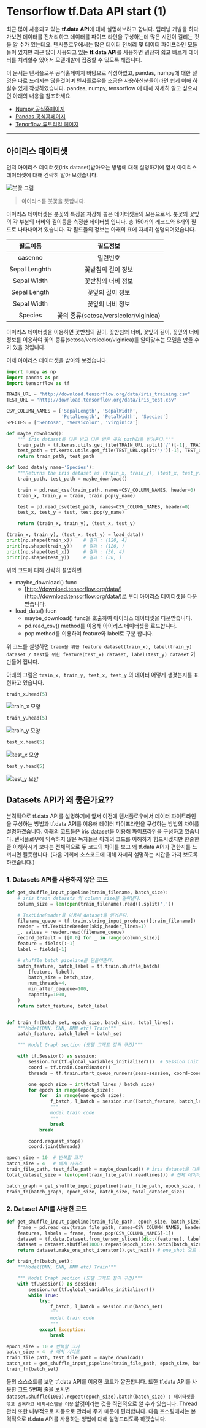 # Tensorflow tf.Data API start (1)

최근 많이 사용되고 있는 **tf.data API**에 대해 설명해보려고 합니다. 딥러닝 개발을 하다가보면 데이터를 전처리하고 데이터를 파이프 라인을 구성하는데 많은 시간이 걸리는 것을 알 수가 있는데요. 텐서플로우에서는 많은 데이터 전처리 및 데이터 파이프라인 모듈들이 있지만 최근 많이 사용되고 있는 **tf.data API**를 사용하면 굉장히 쉽고 빠르게 데이터를 처리할수 있어서 모델개발에 집중할 수 있도록 해줍니다.

이 문서는 텐서플로우 공식홈페이지 바탕으로 작성하였고, pandas, numpy에 대한 설명은 따로 드리지는 않을것이며 텐서플로우를 조금은 사용하신분들이라면 쉽게 이해 하실수 있게 작성하였습니다. pandas, numpy, tensorflow 에 대해 자세히 알고 싶으시면 아래의 내용을 참조하세요

- [Numpy 공식홈페이지](http://www.numpy.org/)
- [Pandas 공식홈페이지](https://pandas.pydata.org/)
- [Tenorflow 튜토리얼 페이지](https://www.tensorflow.org/get_started/)

---

## 아이리스 데이터셋

먼저 아이리스 데이터셋(iris dataset)받아오는 방법에 대해 설명하기에 앞서 아이리스 데이터셋에 대해 간략히 알아 보겠습니다.

![붓꽃 그림](./image/붓꽃.png)
> 아이리스틑 붓꽃을 뜻합니다.

아이리스 데이터셋은 붓꽃의 특징을 저장해 놓은 데이터셋들의 모음으로서. 붓꽃의 꽃잎의 각 부분의 너비와 길이등을 측정한 데이터셋 입니다. 총 150개의 레코드와 6개의 필드로 나타내어져 있습니다. 각 필드들의 정보는 아래의 표에 자세히 설명되어있습니다.

| 필드이름 | 필드정보 |
|:-------:|:-------:|
|casenno| 일련번호 |
|Sepal Lenghth| 꽃받침의 길이 정보 |
|Sepal Width| 꽃받침의 너비 정보 |
|Sepal Length| 꽃잎의 길이 정보 |
|Sepal Width| 꽃잎의 너비 정보 |
|Species|꽃의 종류(setosa/versicolor/viginica)|

아이리스 데이터셋을 이용하면 꽃받침의 길이, 꽃받침의 너비, 꽃잎의 길이, 꽃잎의 너비 정보를 이용하여 꽃의 종류(setosa/versicolor/viginica)를 알아맞추는 모델을 만들 수가 있을 것입니다.

이제 아이리스 데이터셋을 받아와 보겠습니다.

```python
import numpy as np
import pandas as pd
import tensorflow as tf

TRAIN_URL = "http://download.tensorflow.org/data/iris_training.csv"
TEST_URL = "http://download.tensorflow.org/data/iris_test.csv"

CSV_COLUMN_NAMES = ['SepalLength', 'SepalWidth',
                    'PetalLength', 'PetalWidth', 'Species']
SPECIES = ['Sentosa', 'Versicolor', 'Virginica']

def maybe_download():
    """ iris dataset을 다운 받고 다운 받은 곳의 path값을 받아온다."""
    train_path = tf.keras.utils.get_file(TRAIN_URL.split('/')[-1], TRAIN_URL)
    test_path = tf.keras.utils.get_file(TEST_URL.split('/')[-1], TEST_URL)
    return train_path, test_path

def load_data(y_name='Species'):
    """Returns the iris dataset as (train_x, train_y), (test_x, test_y)."""
    train_path, test_path = maybe_download()

    train = pd.read_csv(train_path, names=CSV_COLUMN_NAMES, header=0)
    train_x, train_y = train, train.pop(y_name)

    test = pd.read_csv(test_path, names=CSV_COLUMN_NAMES, header=0)
    test_x, test_y = test, test.pop(y_name)

    return (train_x, train_y), (test_x, test_y)

(train_x, train_y), (test_x, test_y) = load_data()
print(np.shape(train_x))    # 결과 : (120, 4)
print(np.shape(train_y))    # 결과 : (120, )
print(np.shape(test_x))     # 결과 : (30, 4)
print(np.shape(test_y))     # 결과 : (30, )
```

위의 코드에 대해 간략히 설명하면

- maybe_download() func
  - [http://download.tensorflow.org/data/](http://download.tensorflow.org/data/)로 부터 아이리스 데이터셋을 다운받습니다.
- load_data() fucn
  - maybe_download() func을 호출하여 아이리스 데이터셋을 다운받습니다.
  - pd.read_csv() method를 이용해 아이리스 데이터셋을 로드합니다.
  - pop method를 이용하여 feature와 label로 구분 합니다.

위 코드를 실행하면 `train을 위한 feature dataset(train_x), label(train_y) dataset / test를 위한 feature(test_x) dataset, label(test_y) dataset` 가 만들어 집니다.

아래의 그림은 `train_x, train_y, test_x, test_y` 의 데이터 어떻게 생겼는지를 표현하고 있습니다.

```python
train_x.head(5)
```

![train_x 모양](./image/iris_dataset1.PNG)

```python
train_y.head(5)
```

![train_y 모양](./image/iris_dataset2.PNG)

```python
test_x.head(5)
```

![test_x 모양](./image/iris_dataset3.PNG)

```python
test_y.head(5)
```

![test_y 모양](./image/iris_dataset4.PNG)

## Datasets API가 왜 좋은가요??

본격적으로 tf.data API를 설명하기에 앞서 이전에 텐서플로우에서 데이터 파이트라인을 구성하는 방법과 tf.data API를 이용해 데이터 파이프라인을 구성하는 방법의 차이를 설명하곘습니다. 아래의 코드들은 iris dataset을 이용해 파이프라인을 구성하고 있습니다. 텐서플로우에 익숙하지 않은 독자들은 아래의 코드를 이해하기 힘드시겠지만 한줄한줄 이해하시기 보다는 전체적으로 두 코드의 차이를 보고 왜 tf.data API가 편한지를 느끼시면 될듯합니다. (다음 기회에 소스코드에 대해 자세히 설명하는 시간을 가져 보도록 하겠습니다.)

### 1. Datasets API를 사용하지 않은 코드

```python
def get_shuffle_input_pipeline(train_filename, batch_size):
    # iris train datasets 의 column size을 알아낸다.
    column_size = len(open(train_filename).read().split(','))

    # TextLineReader를 이용해 dataset을 읽어온다.
    filename_queue = tf.train.string_input_producer([train_filename])
    reader = tf.TextLineReader(skip_header_lines=1)
    _, values = reader.read(filename_queue)
    record_default = [[0.0] for _ in range(column_size)]
    feature = fields[:-1]
    label = fields[-1]

    # shuffle batch pipeline을 만들어준다.
    batch_feature, batch_label = tf.train.shuffle_batch(
        [feature, label],
        batch_size = batch_size,
        num_threads=4,
        min_after_dequeue=100,
        capacity=1000,
    )
    return batch_feature, batch_label


def train_fn(batch_set, epoch_size, batch_size, total_lines):
    """Model(DNN, CNN, RNN etc) Train"""
    batch_feature, batch_label = batch_set

    """ Model Graph section (모델 그래프 정의 구간)"""

    with tf.Session() as session:
        session.run(tf.global_variables_initializer())  # Session init
        coord = tf.train.Coordinator()
        threads = tf.train.start_queue_runners(sess=session, coord=coord)

        one_epoch_size = int(total_lines / batch_size)
        for epoch in range(epoch_size):
            for _ in range(one_epoch_size):
                f_batch, l_batch = session.run([batch_feature, batch_label])
                """
                model train code
                """
                break
            break

        coord.request_stop()
        coord.join(threads)

epoch_size = 10  # 반복할 크기
batch_size = 4   # 배치 사이즈
train_file_path, test_file_path = maybe_download() # iris dataset을 다운 받고 다운 받은 곳의 path값을 받아온다.
total_dataset_size = len(open(train_file_path).readlines()) # 전체 데이터셋 사이즈

batch_graph = get_shuffle_input_pipeline(train_file_path, epoch_size, batch_size, total_dataset_size)
train_fn(batch_graph, epoch_size, batch_size, total_dataset_size)
```

### 2. Dataset API를 사용한 코드

```python
def get_shuffle_input_pipeline(train_file_path, epoch_size, batch_size):
    frame = pd.read_csv(train_file_path, names=CSV_COLUMN_NAMES, header=0)
    features, labels = frame, frame.pop(CSV_COLUMN_NAMES[-1])
    dataset = tf.data.Dataset.from_tensor_slices((dict(features), labels))
    dataset = dataset.shuffle(1000).repeat(epoch_size).batch(batch_size) # 굉장히 직관적이고 쉽게 데이터 파이프 라인을 구성
    return dataset.make_one_shot_iterator().get_next() # one_shot 으로 한 방에

def train_fn(batch_set):
    """Model(DNN, CNN, RNN etc) Train"""

    """ Model Graph section (모델 그래프 정의 구간)"""
    with tf.Session() as session:
        session.run(tf.global_variables_initializer())
        while True:
            try:
                f_batch, l_batch = session.run(batch_set)
                """
                model train code
                """
            except Exception:
                break

epoch_size = 10 # 반복할 크기
batch_size = 4  # 배치 사이즈
train_file_path, test_file_path = maybe_download()
batch_set = get_shuffle_input_pipeline(train_file_path, epoch_size, batch_size)
train_fn(batch_set)
```

둘의 소스소드를 보면 tf.data API를 이용한 코드가 깔끔합니다. 또한 tf.data API를 사용한 코드 5번째 줄을 보시면  `dataset.shuffle(1000).repeat(epoch_size).batch(batch_size) : 데이터셋을 섞고 반복하고 배치시스템을 이용` 할것이라는 것을 직관적으로 알 수가 있습니다. Thread 관리 또한 내부적으로 자동으로 관리해 주기 때문에 편리합니다. 다음 포스팅에서는 본격적으로 tf.data API를 사용하는 방법에 대해 설명드리도록 하겠습니다.